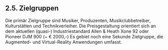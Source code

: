 ## 2.5. Zielgruppen
Die primär Zielgruppe sind Musiker, Produzenten, Musikclubbetreiber, Kulturstätten und
Technikverleiher. Die Preisgestaltung orientiert sich an dem aktuellen (quasi-) Industriestandard
Allen & Heath Xone 92 oder Pioneer DJM 900 (~ € 2000,-)
Es gebiet noch eine Sekunde Zielgruppe, die Augmented- und Virtual-Reality Anwendungen
umfasst.